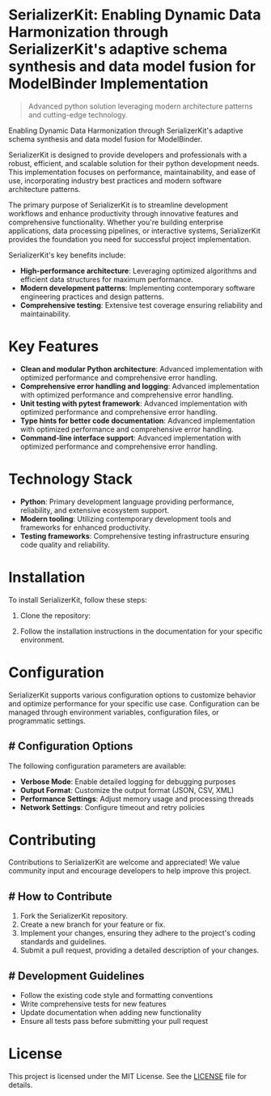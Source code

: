 
# SerializerKit: Enabling Dynamic Data Harmonization through SerializerKit's adaptive schema synthesis and data model fusion for ModelBinder Implementation
> Advanced python solution leveraging modern architecture patterns and cutting-edge technology.

Enabling Dynamic Data Harmonization through SerializerKit's adaptive schema synthesis and data model fusion for ModelBinder.

SerializerKit is designed to provide developers and professionals with a robust, efficient, and scalable solution for their python development needs. This implementation focuses on performance, maintainability, and ease of use, incorporating industry best practices and modern software architecture patterns.

The primary purpose of SerializerKit is to streamline development workflows and enhance productivity through innovative features and comprehensive functionality. Whether you're building enterprise applications, data processing pipelines, or interactive systems, SerializerKit provides the foundation you need for successful project implementation.

SerializerKit's key benefits include:

* **High-performance architecture**: Leveraging optimized algorithms and efficient data structures for maximum performance.
* **Modern development patterns**: Implementing contemporary software engineering practices and design patterns.
* **Comprehensive testing**: Extensive test coverage ensuring reliability and maintainability.

# Key Features

* **Clean and modular Python architecture**: Advanced implementation with optimized performance and comprehensive error handling.
* **Comprehensive error handling and logging**: Advanced implementation with optimized performance and comprehensive error handling.
* **Unit testing with pytest framework**: Advanced implementation with optimized performance and comprehensive error handling.
* **Type hints for better code documentation**: Advanced implementation with optimized performance and comprehensive error handling.
* **Command-line interface support**: Advanced implementation with optimized performance and comprehensive error handling.

# Technology Stack

* **Python**: Primary development language providing performance, reliability, and extensive ecosystem support.
* **Modern tooling**: Utilizing contemporary development tools and frameworks for enhanced productivity.
* **Testing frameworks**: Comprehensive testing infrastructure ensuring code quality and reliability.

# Installation

To install SerializerKit, follow these steps:

1. Clone the repository:


2. Follow the installation instructions in the documentation for your specific environment.

# Configuration

SerializerKit supports various configuration options to customize behavior and optimize performance for your specific use case. Configuration can be managed through environment variables, configuration files, or programmatic settings.

## # Configuration Options

The following configuration parameters are available:

* **Verbose Mode**: Enable detailed logging for debugging purposes
* **Output Format**: Customize the output format (JSON, CSV, XML)
* **Performance Settings**: Adjust memory usage and processing threads
* **Network Settings**: Configure timeout and retry policies

# Contributing

Contributions to SerializerKit are welcome and appreciated! We value community input and encourage developers to help improve this project.

## # How to Contribute

1. Fork the SerializerKit repository.
2. Create a new branch for your feature or fix.
3. Implement your changes, ensuring they adhere to the project's coding standards and guidelines.
4. Submit a pull request, providing a detailed description of your changes.

## # Development Guidelines

* Follow the existing code style and formatting conventions
* Write comprehensive tests for new features
* Update documentation when adding new functionality
* Ensure all tests pass before submitting your pull request

# License

This project is licensed under the MIT License. See the [LICENSE](https://github.com/foxy1081/SerializerKit/blob/main/LICENSE) file for details.

